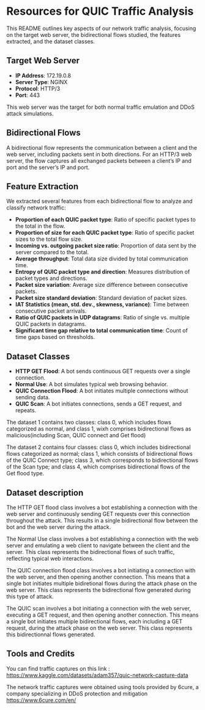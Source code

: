 # Resources for QUIC Traffic Analysis

This README outlines key aspects of our network traffic analysis, focusing on the target web server, the bidirectional flows studied, the features extracted, and the dataset classes.

## Target Web Server

- **IP Address**: 172.19.0.8
- **Server Type**: NGINX
- **Protocol**: HTTP/3
- **Port**: 443

This web server was the target for both normal traffic emulation and DDoS attack simulations.

## Bidirectional Flows

A bidirectional flow represents the communication between a client and the web server, including packets sent in both directions. For an HTTP/3 web server, the flow captures all exchanged packets between a client’s IP and port and the server’s IP and port.

## Feature Extraction

We extracted several features from each bidirectional flow to analyze and classify network traffic:

- **Proportion of each QUIC packet type**: Ratio of specific packet types to the total in the flow.
- **Proportion of size for each QUIC packet type**: Ratio of specific packet sizes to the total flow size.
- **Incoming vs. outgoing packet size ratio**: Proportion of data sent by the server compared to the total.
- **Average throughput**: Total data size divided by total communication time.
- **Entropy of QUIC packet type and direction**: Measures distribution of packet types and directions.
- **Packet size variation**: Average size difference between consecutive packets.
- **Packet size standard deviation**: Standard deviation of packet sizes.
- **IAT Statistics (mean, std. dev., skewness, variance)**: Time between consecutive packet arrivals.
- **Ratio of QUIC packets in UDP datagrams**: Ratio of single vs. multiple QUIC packets in datagrams.
- **Significant time gap relative to total communication time**: Count of time gaps based on thresholds.

## Dataset Classes

- **HTTP GET Flood**: A bot sends continuous GET requests over a single connection.
- **Normal Use**: A bot simulates typical web browsing behavior.
- **QUIC Connection Flood**: A bot initiates multiple connections without sending data.
- **QUIC Scan**: A bot initiates connections, sends a GET request, and repeats.

The dataset 1 contains two classes: class 0, which includes flows categorized as normal, and class 1, wixh comprises bidirectional flows as malicious(including Scan, QUIC connect and Get flood)

The dataset 2 contains four classes: class 0, which includes bidirectional flows categorized as normal; class 1, which consists of bidirectional flows of the QUIC Connect type; class 3, which corresponds to bidirectional flows of the Scan type; and class 4, which comprises bidirectional flows of the Get flood type.


## Dataset description

 The HTTP GET flood class involves a bot establishing a connection with the web server and continuously sending GET requests over this connection throughout the attack. This results in a single bidirectional flow between the bot and the web server during the attack.

 The Normal Use class involves a bot establishing a connection with the web server and emulating a web client to navigate between the client and the server. This class represents the bidirectional flows of such traffic, reflecting typical web interactions.

 The QUIC connection flood class involves a bot initiating a connection with the web server, and then opening another connection. This means that a single bot initiates multiple bidiretional flows during the attack phase on the web server. This class represents the bidirectional flow generated during this type of attack.

 The QUIC scan involves a bot initiating a connection with the web server, executing a GET request, and then opening another connection. This means a single bot initiates multiple bidirectional flows, each including a GET request, during the attack phase on the web server. This class represents this bidirectionnal flows generated. 

## Tools and Credits

You can find traffic captures on this link : 
https://www.kaggle.com/datasets/adam357/quic-network-capture-data

The network traffic captures were obtained using tools provided by 6cure, a company specializing in DDoS protection and mitigation 
https://www.6cure.com/en/

